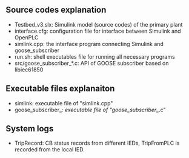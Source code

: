 ## Source codes explanation 
* Testbed_v3.slx: Simulink model (source codes) of the primary plant
* interface.cfg: configuration file for interface between Simulink and OpenPLC
* simlink.cpp: the interface program connecting Simulink and goose_subscriber
* run.sh: shell executables file for running all necessary programs
* src/goose_subscriber_*.c: API of GOOSE subscriber based on libiec61850

## Executable files explanaiton
* simlink: executable file of "simlink.cpp"
* goose_subscriber_*: executable file of "goose_subscriber_*.c"

## System logs
* TripRecord: CB status records from different IEDs, TripFromPLC is recorded from the local IED.